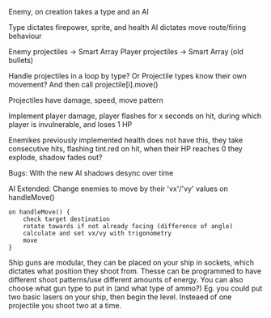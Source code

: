 Enemy, on creation takes a type and an AI

Type dictates firepower, sprite, and health
AI dictates move route/firing behaviour

Enemy projectiles -> Smart Array
Player projectiles -> Smart Array (old bullets)

Handle projectiles in a loop by type? Or Projectile types know their own movement? And then call projectile[i].move()

Projectiles have damage, speed, move pattern


Implement player damage, player flashes for x seconds on hit, during which player is invulnerable, and loses 1 HP

Enemikes previously implemented health does not have this, they take consecutive hits, flashing tint.red on hit, when their HP reaches 0 they explode, shadow fades out?

Bugs:
With the new AI shadows desync over time

AI Extended:
Change enemies to move by their 'vx'/'vy' values on handleMove()
```
on handleMove() {
    check target destination
    rotate towards if not already facing (difference of angle)
    calculate and set vx/vy with trigonometry
    move
}
```

Ship guns are modular, they can be placed on your ship in sockets, which dictates what position they shoot from. Thesse can be programmed to have different shoot patterns/use different amounts of energy. You can also choose what gun type to put in (and what type of ammo?)
Eg. you could put two basic lasers on your ship, then begin the level. Insteaed of one projectile you shoot two at a time.